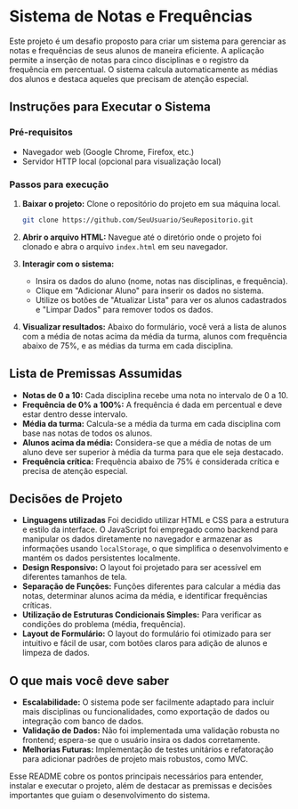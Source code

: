 # Sistema de Notas e Frequências

Este projeto é um desafio proposto para criar um sistema para gerenciar as notas e frequências de seus alunos de maneira eficiente. A aplicação permite a inserção de notas para cinco disciplinas e o registro da frequência em percentual. O sistema calcula automaticamente as médias dos alunos e destaca aqueles que precisam de atenção especial.

## Instruções para Executar o Sistema

### Pré-requisitos

- Navegador web (Google Chrome, Firefox, etc.)
- Servidor HTTP local (opcional para visualização local)

### Passos para execução

1. **Baixar o projeto:** Clone o repositório do projeto em sua máquina local.

    ```bash
    git clone https://github.com/SeuUsuario/SeuRepositorio.git
    ```

2. **Abrir o arquivo HTML:** Navegue até o diretório onde o projeto foi clonado e abra o arquivo `index.html` em seu navegador.

3. **Interagir com o sistema:**
    - Insira os dados do aluno (nome, notas nas disciplinas, e frequência).
    - Clique em "Adicionar Aluno" para inserir os dados no sistema.
    - Utilize os botões de "Atualizar Lista" para ver os alunos cadastrados e "Limpar Dados" para remover todos os dados.

4. **Visualizar resultados:** Abaixo do formulário, você verá a lista de alunos com a média de notas acima da média da turma, alunos com frequência abaixo de 75%, e as médias da turma em cada disciplina.

## Lista de Premissas Assumidas

- **Notas de 0 a 10:** Cada disciplina recebe uma nota no intervalo de 0 a 10.
- **Frequência de 0% a 100%:** A frequência é dada em percentual e deve estar dentro desse intervalo.
- **Média da turma:** Calcula-se a média da turma em cada disciplina com base nas notas de todos os alunos.
- **Alunos acima da média:** Considera-se que a média de notas de um aluno deve ser superior à média da turma para que ele seja destacado.
- **Frequência crítica:** Frequência abaixo de 75% é considerada crítica e precisa de atenção especial.

## Decisões de Projeto

- **Linguagens utilizadas** Foi decidido utilizar HTML e CSS para a estrutura e estilo da interface. O JavaScript foi empregado como backend para manipular os dados diretamente no navegador e armazenar as informações usando `localStorage`, o que simplifica o desenvolvimento e mantém os dados persistentes localmente.
- **Design Responsivo:** O layout foi projetado para ser acessível em diferentes tamanhos de tela.
- **Separação de Funções:** Funções diferentes para calcular a média das notas, determinar alunos acima da média, e identificar frequências críticas.
- **Utilização de Estruturas Condicionais Simples:** Para verificar as condições do problema (média, frequência).
- **Layout de Formulário:** O layout do formulário foi otimizado para ser intuitivo e fácil de usar, com botões claros para adição de alunos e limpeza de dados.


## O que mais você deve saber

- **Escalabilidade:** O sistema pode ser facilmente adaptado para incluir mais disciplinas ou funcionalidades, como exportação de dados ou integração com banco de dados.
- **Validação de Dados:** Não foi implementada uma validação robusta no frontend; espera-se que o usuário insira os dados corretamente.
- **Melhorias Futuras:** Implementação de testes unitários e refatoração para adicionar padrões de projeto mais robustos, como MVC.

Esse README cobre os pontos principais necessários para entender, instalar e executar o projeto, além de destacar as premissas e decisões importantes que guiam o desenvolvimento do sistema.
